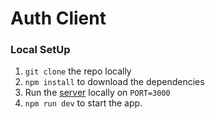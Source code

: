 # Auth Client

### Local SetUp
1. `git clone` the repo locally
2. `npm install` to download the dependencies
3. Run the [server](https://github.com/Anurag2293/quantum-it-assignment-server) locally on `PORT=3000`
4. `npm run dev` to start the app.
